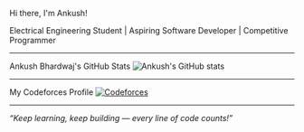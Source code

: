  Hi there, I'm Ankush!

Electrical Engineering Student | Aspiring Software Developer |  Competitive Programmer  

---

Ankush Bhardwaj's GitHub Stats
![Ankush's GitHub stats](https://github-readme-stats.vercel.app/api?username=AdoritAnks-maker&show_icons=true&theme=tokyonight)

---

My Codeforces Profile
[![Codeforces](https://img.shields.io/badge/Codeforces-AdoritAnks-blue?logo=Codeforces&logoColor=white)](https://codeforces.com/profile/AdoritAnks)

---

*“Keep learning, keep building — every line of code counts!”*
